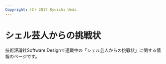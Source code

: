 ```yaml
---
Copyright: (C) 2017 Ryuichi Ueda
---
```


# シェル芸人からの挑戦状

技術評論社Software Designで連載中の「シェル芸人からの挑戦状」に関する情報のページです。



